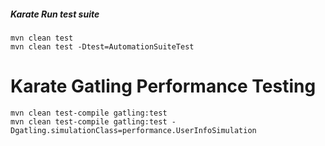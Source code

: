 
##### Karate Run test suite
````
mvn clean test
mvn clean test -Dtest=AutomationSuiteTest
````
# Karate Gatling Performance Testing
````
mvn clean test-compile gatling:test
mvn clean test-compile gatling:test -Dgatling.simulationClass=performance.UserInfoSimulation
````
